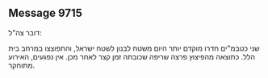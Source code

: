 ## Message 9715

דובר צה"ל:

שני כטבמ"ים חדרו מוקדם יותר היום משטח לבנון לשטח ישראל, והתפוצצו במרחב בית הלל. כתוצאה מהפיצוץ פרצה שריפה שכובתה זמן קצר לאחר מכן. אין נפגעים, האירוע מתוחקר.

